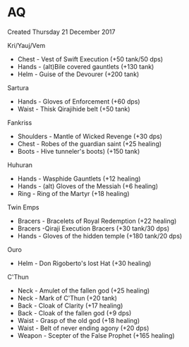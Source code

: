 AQ
==
Created Thursday 21 December 2017

Kri/Yauj/Vem
* Chest - Vest of Swift Execution (+50 tank/50 dps)
* Hands - (alt)Bile covered gauntlets (+130 tank)
* Helm - Guise of the Devourer (+200 tank)

Sartura
* Hands - Gloves of Enforcement (+60 dps)
* Waist - Thisk Qirajihide belt (+50 tank)

Fankriss
* Shoulders - Mantle of Wicked Revenge (+30 dps)
* Chest - Robes of the guardian saint (+25 healing)
* Boots - Hive tunneler's boots) (+150 tank)

Huhuran
* Hands - Wasphide Gauntlets (+12 healing)
* Hands - (alt) Gloves of the Messiah (+6 healing) 
* Ring - Ring of the Martyr (+18 healing)

Twin Emps
* Bracers - Bracelets of Royal Redemption (+22 healing)
* Bracers -Qiraji Execution Bracers (+30 tank/30 dps)
* Hands - Gloves of the hidden temple (+180 tank/20 dps)

Ouro
* Helm - Don Rigoberto's lost Hat (+30 healing)

C'Thun
* Neck - Amulet of the fallen god (+25 healing)
* Neck - Mark of C'Thun (+20 tank)
* Back - Cloak of Clarity (+17 healing)
* Back - Cloak of the fallen god (+9 dps)
* Waist - Grasp of the old god (+18 healing)
* Waist - Belt of never ending agony (+20 dps)
* Weapon - Scepter of the False Prophet (+165 healing)
